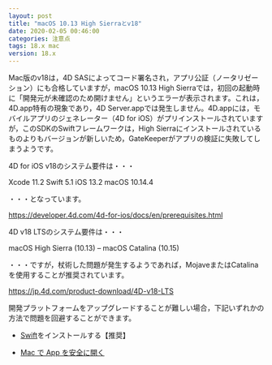 ```yaml
---
layout: post
title: "macOS 10.13 High Sierraとv18"
date: 2020-02-05 00:46:00
categories: 注意点 
tags: 18.x mac
version: 18.x
---
```


Mac版のv18は，4D SASによってコード署名され，アプリ公証（ノータリゼーション）にも合格していますが，macOS 10.13 High Sierraでは，初回の起動時に「開発元が未確認のため開けません」というエラーが表示されます。これは，4D.app特有の現象であり，4D Server.appでは発生しません。4D.appには，モバイルアプリのジェネレーター（4D for iOS）がプリインストールされていますが，このSDKのSwiftフレームワークは，High Sierraにインストールされているものよりもバージョンが新しいため，GateKeeperがアプリの検証に失敗してしまうようです。

4D for iOS v18のシステム要件は・・・

Xcode 11.2
Swift 5.1
iOS 13.2 
macOS 10.14.4

・・・となっています。

https://developer.4d.com/4d-for-ios/docs/en/prerequisites.html

4D v18 LTSのシステム要件は・・・

macOS High Sierra (10.13) – macOS Catalina (10.15)

・・・ですが，杖術した問題が発生するようであれば，MojaveまたはCatalinaを使用することが推奨されています。

https://jp.4d.com/product-download/4D-v18-LTS

開発プラットフォームをアップグレードすることが難しい場合，下記いずれかの方法で問題を回避することができます。

- [Swift](https://support.apple.com/kb/DL1998?locale=fr_FR)をインストールする【推奨】

- [Mac で App を安全に開く](https://support.apple.com/ja-jp/HT202491)

